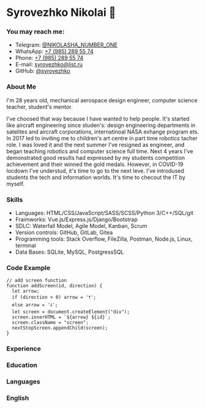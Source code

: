 # Syrovezhko Nikolai 👋

### You may reach me:
* Telegram: [@NIKOLASHA_NUMBER_ONE](https://t.me/NIKOLASHA_NUMBER_ONE)
* WhatsApp: [+7 (985) 289 55 74](https://wa.me/79852895574)
* Phone: [+7 (985) 289 55 74](tel:+79852895574)
* E-mail: [syrovezhko@list.ru](mailto:syrovezhko@list.ru)
* GitHub: [@syrovezhko](https://github.com/syrovezhko)

### About Me
I'm 28 years old, mechanical aerospace design engineer, computer science teacher, student's mentor. 

I've choosed that way because I have wanted to help people. It's started like aircraft engineering since studen's: design engineering departments in satelites and aircraft corporations, internatinoal NASA exhange program ets. In 2017 led to inviting me to сhildren's art centre in part time robotics tacher role. I was loved it and the next summer I've resigned as engineer, and began teaching  robotics and computer science full time. Next 4 years I've demonstrated good results had expressed by my students competition achievement and their winned the gold medals.  However, in COVID-19 locdown I've understud, it's time to go to the next leve. I've introdused students the tech and information worlds. It's time to checout the IT by myself.

### Skills
* Languages: HTML/CSS/JavaScript/SASS/SCSS/Python 3/C++/SQL/git
* Fraimworks: Vue.js/Express.js/Django/Bootstrap
* SDLC: Waterfall Model, Agile Model, Kanban, Scrum
* Version controls: GitHub, GitLab, Gitea
* Programming tools: Stack Overflow, FileZilla, Postman, Node.js, Linux, terminal
* Data Bases: SQLite, MySQL, PostgressSQL

### Code Example
    // add screen function
    function addScreen(id, direction) {
      let arrow;
      if (direction > 0) arrow = '🠕';
      else arrow = '🠗';
      let screen = document.createElement("div");
      screen.innerHTML = `${arrow} ${id}`;
      screen.className = "screen";
      nextStopScreen.appendChild(screen);
    }

### Experience

### Education

### Languages

### English